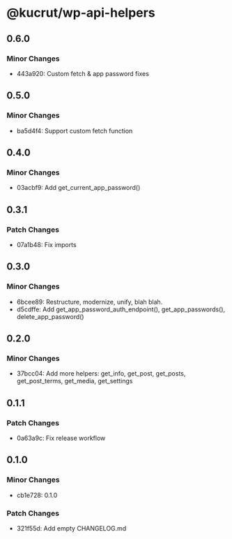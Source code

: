 # @kucrut/wp-api-helpers

## 0.6.0

### Minor Changes

- 443a920: Custom fetch & app password fixes

## 0.5.0

### Minor Changes

- ba5d4f4: Support custom fetch function

## 0.4.0

### Minor Changes

- 03acbf9: Add get_current_app_password()

## 0.3.1

### Patch Changes

- 07a1b48: Fix imports

## 0.3.0

### Minor Changes

- 6bcee89: Restructure, modernize, unify, blah blah.
- d5cdffe: Add get_app_password_auth_endpoint(), get_app_passwords(), delete_app_password()

## 0.2.0

### Minor Changes

- 37bcc04: Add more helpers: get_info, get_post, get_posts, get_post_terms, get_media, get_settings

## 0.1.1

### Patch Changes

- 0a63a9c: Fix release workflow

## 0.1.0

### Minor Changes

- cb1e728: 0.1.0

### Patch Changes

- 321f55d: Add empty CHANGELOG.md

